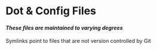 <!---
   This file is part of dotfiles.
   Copyright (C) 2020  Emir Turkes

   This program is free software: you can redistribute it and/or modify
   it under the terms of the GNU General Public License as published by
   the Free Software Foundation, either version 3 of the License, or
   (at your option) any later version.

   This program is distributed in the hope that it will be useful,
   but WITHOUT ANY WARRANTY; without even the implied warranty of
   MERCHANTABILITY or FITNESS FOR A PARTICULAR PURPOSE.  See the
   GNU General Public License for more details.

   You should have received a copy of the GNU General Public License
   along with this program.  If not, see <http://www.gnu.org/licenses/>.

   Emir Turkes can be contacted at emir.turkes@eturkes.com
-->

# Dot & Config Files
#### *These files are maintained to varying degrees*

Symlinks point to files that are not version controlled by Git
